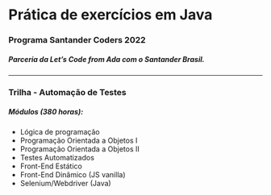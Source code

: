 # Prática de exercícios em Java

<h3>Programa Santander Coders 2022</h3>
<h5>Parceria da Let’s Code from Ada com o Santander Brasil.<h5>
<hr>
<h3>Trilha - Automação de Testes</h3>
<h5>Módulos (380 horas):</h5>
<ul>
    <li>Lógica de programação</li>
    <li>Programação Orientada a Objetos I</li>
    <li>Programação Orientada a Objetos II</li>
    <li>Testes Automatizados</li>
    <li>Front-End Estático</li>
    <li>Front-End Dinâmico (JS vanilla)</li>
    <li>Selenium/Webdriver (Java)</li>
</ul>



